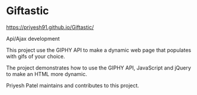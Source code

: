 # Giftastic

https://priyesh91.github.io/Giftastic/

Api/Ajax development

This project use the GIPHY API to make a dynamic web page that populates with gifs of your choice.

The project demonstrates how to use the GIPHY API, JavaScript and jQuery to make an HTML more dynamic.

Priyesh Patel maintains and contributes to this project.